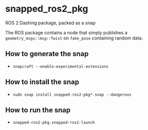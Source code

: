# snapped_ros2_pkg
ROS 2 Dashing package, packed as a snap

The ROS package contains a node that simply publishes a `geometry_msgs::msg::Twist` on `fake_pose` containing random data.
## How to generate the snap
- `snapcraft --enable-experimental-extensions`
## How to install the snap
- `sudo snap install snapped-ros2-pkg*.snap --dangerous`
## How to run the snap
- `snapped-ros2-pkg.snapped-ros2-launch`
